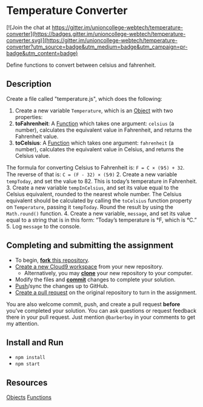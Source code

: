 # Temperature Converter

[![Join the chat at https://gitter.im/unioncollege-webtech/temperature-converter](https://badges.gitter.im/unioncollege-webtech/temperature-converter.svg)](https://gitter.im/unioncollege-webtech/temperature-converter?utm_source=badge&utm_medium=badge&utm_campaign=pr-badge&utm_content=badge)

Define functions to convert between celsius and fahrenheit.

## Description

Create a file called "temperature.js", which does the following:

1. Create a new variable `Temperature`, which is an [Object] with two properties:
  1. **toFahrenheit**: A [Function] which takes one argument: `celsius` (a number), calculates the equivalent value in Fahrenheit, and returns the Fahrenheit value.
  2. **toCelsius**: A [Function] which takes one argument: `fahrenheit` (a number), calculates the equivalent value in Celsius, and returns the Celsius value.

  The formula for converting Celsius to Fahrenheit is: `F = C × (9⁄5) + 32`.  
  The reverse of that is: `C = (F - 32) × (5⁄9)`
2. Create a new variable `tempToday`, and set the value to 82. This is today’s temperature in Fahrenheit.
3. Create a new variable `tempInCelsius`, and set its value equal to the Celsius equivalent, rounded to the nearest whole number.
   The Celsius equivalent should be calculated by calling the `toCelsius` function property on `Temperature`, passing it `tempToday`. Round the result by using the `Math.round()` function.
4. Create a new variable, `message`, and set its value equal to a string that is in this form:
“Today’s temperature is <tempToday>°F, which is <tempInCelsius>°C.”
5. Log `message` to the console.


## Completing and submitting the assignment

- To begin, [**fork** this repository](https://guides.github.com/activities/forking/).
- [Create a new Cloud9 workspace](https://docs.c9.io/docs/setting-up-github-workspace) from your new repository.
  - Alternatively, you may [**clone**](http://gitref.org/creating/#clone) your new repository to your computer.
- Modify the files and [**commit**](http://gitref.org/basic/#commit) changes to complete your solution.
- [Push](http://gitref.org/remotes/#push)/sync the changes up to GitHub.
- [Create a pull request](https://help.github.com/articles/creating-a-pull-request) on the original repository to turn in the assignment.

You are also welcome commit, push, and create a pull request **before** you’ve completed your solution. You can ask questions or request feedback there in your pull request. Just mention `@barberboy` in your comments to get my attention.

## Install and Run

 - `npm install`
 - `npm start`

## Resources
[Objects][Object]
[Functions][Function]

[object]: https://developer.mozilla.org/en-US/docs/Web/JavaScript/Reference/Operators/Object_initializer
[Function]: https://github.com/getify/You-Dont-Know-JS/blob/master/up%20%26%20going/ch1.md#functions

